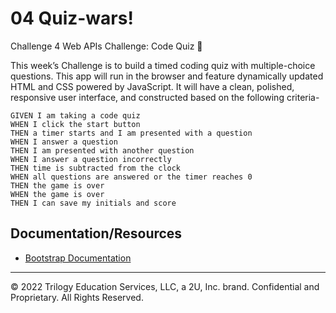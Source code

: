 # 04 Quiz-wars!

Challenge 4 Web APIs Challenge: Code Quiz 🤔

This week’s Challenge is to build a timed coding quiz with multiple-choice questions. This app will run in the browser and feature dynamically updated HTML and CSS powered by JavaScript. It will have a clean, polished, responsive user interface, and constructed based on the following criteria-

```
GIVEN I am taking a code quiz
WHEN I click the start button
THEN a timer starts and I am presented with a question
WHEN I answer a question
THEN I am presented with another question
WHEN I answer a question incorrectly
THEN time is subtracted from the clock
WHEN all questions are answered or the timer reaches 0
THEN the game is over
WHEN the game is over
THEN I can save my initials and score
```

<!-- Click to view the [deployed application](https://dieterichelizabeth.github.io/weathering-with-apis/) -->

<!-- ## Screenshots

![Screen Shot 2022-01-31 at 12 58 44 AM](https://user-images.githubusercontent.com/95142863/151751450-3fdd1d44-1823-4ff1-9820-6f245ec2bca8.png) -->

## Documentation/Resources

- [Bootstrap Documentation](https://getbootstrap.com/docs/5.1/getting-started/introduction/)

---

© 2022 Trilogy Education Services, LLC, a 2U, Inc. brand. Confidential and Proprietary. All Rights Reserved.

